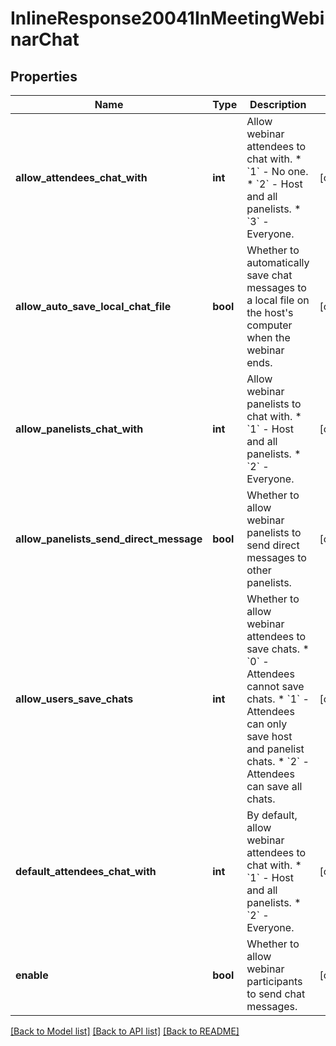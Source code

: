# InlineResponse20041InMeetingWebinarChat

## Properties
Name | Type | Description | Notes
------------ | ------------- | ------------- | -------------
**allow_attendees_chat_with** | **int** | Allow webinar attendees to chat with. * &#x60;1&#x60; - No one. * &#x60;2&#x60; - Host and all panelists. * &#x60;3&#x60; - Everyone. | [optional] 
**allow_auto_save_local_chat_file** | **bool** | Whether to automatically save chat messages to a local file on the host&#x27;s computer when the webinar ends. | [optional] 
**allow_panelists_chat_with** | **int** | Allow webinar panelists to chat with. * &#x60;1&#x60; - Host and all panelists. * &#x60;2&#x60; - Everyone. | [optional] 
**allow_panelists_send_direct_message** | **bool** | Whether to allow webinar panelists to send direct messages to other panelists. | [optional] 
**allow_users_save_chats** | **int** | Whether to allow webinar attendees to save chats. * &#x60;0&#x60; - Attendees cannot save chats. * &#x60;1&#x60; - Attendees can only save host and panelist chats. * &#x60;2&#x60; - Attendees can save all chats. | [optional] 
**default_attendees_chat_with** | **int** | By default, allow webinar attendees to chat with. * &#x60;1&#x60; - Host and all panelists. * &#x60;2&#x60; - Everyone. | [optional] 
**enable** | **bool** | Whether to allow webinar participants to send chat messages. | [optional] 

[[Back to Model list]](../README.md#documentation-for-models) [[Back to API list]](../README.md#documentation-for-api-endpoints) [[Back to README]](../README.md)

